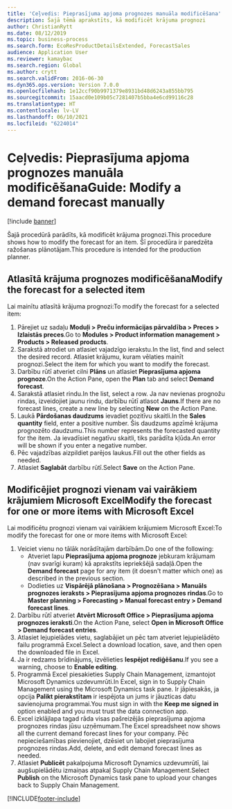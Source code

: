 ```yaml
---
title: 'Ceļvedis: Pieprasījuma apjoma prognozes manuāla modificēšana'
description: Šajā tēmā aprakstīts, kā modificēt krājuma prognozi
author: ChristianRytt
ms.date: 08/12/2019
ms.topic: business-process
ms.search.form: EcoResProductDetailsExtended, ForecastSales
audience: Application User
ms.reviewer: kamaybac
ms.search.region: Global
ms.author: crytt
ms.search.validFrom: 2016-06-30
ms.dyn365.ops.version: Version 7.0.0
ms.openlocfilehash: 1e12ccf90b9971379e8931bd48d6243a855bb795
ms.sourcegitcommit: 15aacd0e109b05c7281407b5bba4e6cd99116c28
ms.translationtype: HT
ms.contentlocale: lv-LV
ms.lasthandoff: 06/10/2021
ms.locfileid: "6224014"
---
```

# <a name="guide-modify-a-demand-forecast-manually"></a><span data-ttu-id="c3050-103">Ceļvedis: Pieprasījuma apjoma prognozes manuāla modificēšana</span><span class="sxs-lookup"><span data-stu-id="c3050-103">Guide: Modify a demand forecast manually</span></span>

[!include [banner](../../includes/banner.md)]

<span data-ttu-id="c3050-104">Šajā procedūrā parādīts, kā modificēt krājuma prognozi.</span><span class="sxs-lookup"><span data-stu-id="c3050-104">This procedure shows how to modify the forecast for an item.</span></span> <span data-ttu-id="c3050-105">Šī procedūra ir paredzēta ražošanas plānotājam.</span><span class="sxs-lookup"><span data-stu-id="c3050-105">This procedure is intended for the production planner.</span></span>

## <a name="modify-the-forecast-for-a-selected-item"></a><span data-ttu-id="c3050-106">Atlasītā krājuma prognozes modificēšana</span><span class="sxs-lookup"><span data-stu-id="c3050-106">Modify the forecast for a selected item</span></span>

<span data-ttu-id="c3050-107">Lai mainītu atlasītā krājuma prognozi:</span><span class="sxs-lookup"><span data-stu-id="c3050-107">To modify the forecast for a selected item:</span></span>

1. <span data-ttu-id="c3050-108">Pārejiet uz sadaļu **Moduļi \> Preču informācijas pārvaldība \> Preces \> Izlaistās preces**.</span><span class="sxs-lookup"><span data-stu-id="c3050-108">Go to **Modules \> Product information management \> Products \> Released products**.</span></span>
1. <span data-ttu-id="c3050-109">Sarakstā atrodiet un atlasiet vajadzīgo ierakstu.</span><span class="sxs-lookup"><span data-stu-id="c3050-109">In the list, find and select the desired record.</span></span> <span data-ttu-id="c3050-110">Atlasiet krājumu, kuram vēlaties mainīt prognozi.</span><span class="sxs-lookup"><span data-stu-id="c3050-110">Select the item for which you want to modify the forecast.</span></span>
1. <span data-ttu-id="c3050-111">Darbību rūtī atveriet cilni **Plāns** un atlasiet **Pieprasījuma apjoma prognoze**.</span><span class="sxs-lookup"><span data-stu-id="c3050-111">On the Action Pane, open the **Plan** tab and select **Demand forecast**.</span></span>
1. <span data-ttu-id="c3050-112">Sarakstā atlasiet rindu.</span><span class="sxs-lookup"><span data-stu-id="c3050-112">In the list, select a row.</span></span> <span data-ttu-id="c3050-113">Ja nav nevienas prognožu rindas, izveidojiet jaunu rindu, darbību rūtī atlasot **Jauns**.</span><span class="sxs-lookup"><span data-stu-id="c3050-113">If there are no forecast lines, create a new line by selecting **New** on the Action Pane.</span></span>  
1. <span data-ttu-id="c3050-114">Laukā **Pārdošanas daudzums** ievadiet pozitīvu skaitli.</span><span class="sxs-lookup"><span data-stu-id="c3050-114">In the **Sales quantity** field, enter a positive number.</span></span> <span data-ttu-id="c3050-115">Šis daudzums apzīmē krājuma prognozēto daudzumu.</span><span class="sxs-lookup"><span data-stu-id="c3050-115">This number represents the forecasted quantity for the item.</span></span> <span data-ttu-id="c3050-116">Ja ievadīsiet negatīvu skaitli, tiks parādīta kļūda.</span><span class="sxs-lookup"><span data-stu-id="c3050-116">An error will be shown if you enter a negative number.</span></span>
1. <span data-ttu-id="c3050-117">Pēc vajadzības aizpildiet parējos laukus.</span><span class="sxs-lookup"><span data-stu-id="c3050-117">Fill out the other fields as needed.</span></span>
1. <span data-ttu-id="c3050-118">Atlasiet **Saglabāt** darbību rūtī.</span><span class="sxs-lookup"><span data-stu-id="c3050-118">Select **Save** on the Action Pane.</span></span>

## <a name="modify-the-forecast-for-one-or-more-items-with-microsoft-excel"></a><span data-ttu-id="c3050-119">Modificējiet prognozi vienam vai vairākiem krājumiem Microsoft Excel</span><span class="sxs-lookup"><span data-stu-id="c3050-119">Modify the forecast for one or more items with Microsoft Excel</span></span>

<span data-ttu-id="c3050-120">Lai modificētu prognozi vienam vai vairākiem krājumiem Microsoft Excel:</span><span class="sxs-lookup"><span data-stu-id="c3050-120">To modify the forecast for one or more items with Microsoft Excel:</span></span>

1. <span data-ttu-id="c3050-121">Veiciet vienu no tālāk norādītajām darbībām.</span><span class="sxs-lookup"><span data-stu-id="c3050-121">Do one of the following:</span></span>
    - <span data-ttu-id="c3050-122">Atveriet lapu **Pieprasījuma apjoma prognoze** jebkuram krājumam (nav svarīgi kuram) kā aprakstīts iepriekšējā sadaļā.</span><span class="sxs-lookup"><span data-stu-id="c3050-122">Open the **Demand forecast** page for any item (it doesn't matter which one) as described in the previous section.</span></span>
    - <span data-ttu-id="c3050-123">Dodieties uz **Vispārējā plānošana \> Prognozēšana \> Manuāls prognozes ieraksts \> Pieprasījuma apjoma prognozes rindas**.</span><span class="sxs-lookup"><span data-stu-id="c3050-123">Go to **Master planning \> Forecasting \> Manual forecast entry \> Demand forecast lines**.</span></span>
1. <span data-ttu-id="c3050-124">Darbību rūtī atveriet **Atvērt Microsoft Office \> Pieprasījuma apjoma prognozes ieraksti**.</span><span class="sxs-lookup"><span data-stu-id="c3050-124">On the Action Pane, select **Open in Microsoft Office \> Demand forecast entries**.</span></span>
1. <span data-ttu-id="c3050-125">Atlasiet lejupielādes vietu, saglabājiet un pēc tam atveriet lejupielādēto failu programmā Excel.</span><span class="sxs-lookup"><span data-stu-id="c3050-125">Select a download location, save, and then open the downloaded file in Excel.</span></span>
1. <span data-ttu-id="c3050-126">Ja ir redzams brīdinājums, izvēlieties **Iespējot rediģēšanu**.</span><span class="sxs-lookup"><span data-stu-id="c3050-126">If you see a warning, choose to **Enable editing**.</span></span>
1. <span data-ttu-id="c3050-127">Programmā Excel piesakieties Supply Chain Management, izmantojot Microsoft Dynamics uzdevumrūti.</span><span class="sxs-lookup"><span data-stu-id="c3050-127">In Excel, sign in to Supply Chain Management using the Microsoft Dynamics task pane.</span></span> <span data-ttu-id="c3050-128">Ir jāpiesakās, ja opcija **Palikt pierakstītam** ir iespējota un jums ir jāuzticas datu savienojuma programmai.</span><span class="sxs-lookup"><span data-stu-id="c3050-128">You must sign in with the **Keep me signed in** option enabled and you must trust the data connection app.</span></span>
1. <span data-ttu-id="c3050-129">Excel izklājlapa tagad rāda visas pašreizējās pieprasījuma apjoma prognozes rindas jūsu uzņēmumam.</span><span class="sxs-lookup"><span data-stu-id="c3050-129">The Excel spreadsheet now shows all the current demand forecast lines for your company.</span></span>  <span data-ttu-id="c3050-130">Pēc nepieciešamības pievienojiet, dzēsiet un labojiet pieprasījuma prognozes rindas.</span><span class="sxs-lookup"><span data-stu-id="c3050-130">Add, delete, and edit demand forecast lines as needed.</span></span>
1. <span data-ttu-id="c3050-131">Atlasiet **Publicēt** pakalpojuma Microsoft Dynamics uzdevumrūtī, lai augšupielādētu izmaiņas atpakaļ Supply Chain Management.</span><span class="sxs-lookup"><span data-stu-id="c3050-131">Select **Publish** on the Microsoft Dynamics task pane to upload your changes back to Supply Chain Management.</span></span>


[!INCLUDE[footer-include](../../../includes/footer-banner.md)]
